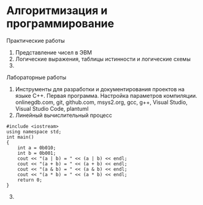 # Алгоритмизация и программирование

Практические работы
1. Представление чисел в ЭВМ
2. Логические выражения, таблицы истинности и логические схемы
3. 


Лабораторные работы
1. Инструменты для разработки и документирования проектов на языке C++. Первая программа. Настройка параметров компиляции.
   onlinegdb.com, git, github.com, msys2.org, gcc, g++, Visual Studio, Visual Studio Code, plantuml
2. Линейный вычислительный процесс

```
#include <iostream>
using namespace std;
int main()
{
    int a = 0b010;
    int b = 0b001;
    cout << "(a | b) = " << (a | b) << endl;
    cout << "(a + b) = " << (a + b) << endl;
    cout << "(a & b) = " << (a & b) << endl;
    cout << "(a * b) = " << (a * b) << endl;
    return 0;
}
```

3. 
